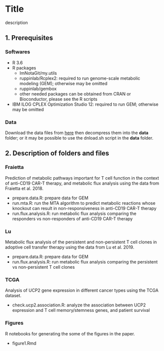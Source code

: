 # Title

description

## 1. Prerequisites

### Softwares

* R 3.6
* R packages
  - ImNotaGit/my.utils
  - ruppinlab/Rcplex2: required to run genome-scale metabolic modeling (GEM); otherwise may be omitted
  - ruppinlab/gembox
  - other needed packages can be obtained from CRAN or Bioconductor, please see the R scripts
* IBM ILOG CPLEX Optimization Studio 12: required to run GEM; otherwise may be omitted

### Data

Download the data files from [here](url) then decompress them into the **data** folder; or it may be possible to use the dnload.sh script in the **data** folder.

## 2. Description of folders and files

### Fraietta

Prediction of metabolic pathways important for T cell function in the context of anti-CD19 CAR-T therapy, and metabolic flux analysis using the data from Fraietta et al. 2018.

* prepare.data.R: prepare data for GEM
* run.mta.R: run the MTA algorithm to predict metabolic reactions whose knockout can result in non-responsiveness in anti-CD19 CAR-T therapy
* run.flux.analysis.R: run metabolic flux analysis comparing the responders vs non-responders of anti-CD19 CAR-T therapy

### Lu

Metabolic flux analysis of the persistent and non-persistent T cell clones in adoptive cell transfer therapy using the data from Lu et al. 2019.

* prepare.data.R: prepare data for GEM
* run.flux.analysis.R: run metabolic flux analysis comparing the persistent vs non-persistent T cell clones

### TCGA

Analysis of UCP2 gene expression in different cancer types using the TCGA dataset.

* check.ucp2.association.R: analyze the association between UCP2 expression and T cell memory/stemness genes, and patient survival

### Figures

R notebooks for generating the some of the figures in the paper.

* figure1.Rmd

